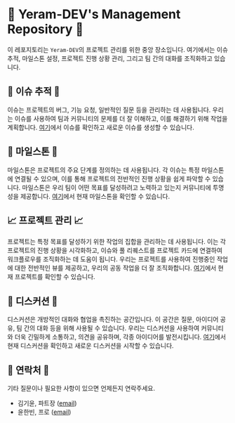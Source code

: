 # 🚀 Yeram-DEV's Management Repository 🚀

이 레포지토리는 `Yeram-DEV`의 프로젝트 관리를 위한 중앙 장소입니다. 여기에서는 이슈 추적, 마일스톤 설정, 프로젝트 진행 상황 관리, 그리고 팀 간의 대화를 조직화하고 있습니다.

## 🎯 이슈 추적 🎯

이슈는 프로젝트의 버그, 기능 요청, 일반적인 질문 등을 관리하는 데 사용됩니다. 우리는 이슈를 사용하여 팀과 커뮤니티의 문제를 더 잘 이해하고, 이를 해결하기 위해 작업을 계획합니다. [여기](https://github.com/Yeram-DEV/Yeram-DEV/issues)에서 이슈를 확인하고 새로운 이슈를 생성할 수 있습니다.

## 🏁 마일스톤 🏁

마일스톤은 프로젝트의 주요 단계를 정의하는 데 사용됩니다. 각 이슈는 특정 마일스톤에 연결될 수 있으며, 이를 통해 프로젝트의 전반적인 진행 상황을 쉽게 파악할 수 있습니다. 마일스톤은 우리 팀이 어떤 목표를 달성하려고 노력하고 있는지 커뮤니티에 투명성을 제공합니다. [여기](https://github.com/Yeram-DEV/Yeram-DEV/milestones)에서 현재 마일스톤을 확인할 수 있습니다.

## 📈 프로젝트 관리 📈

프로젝트는 특정 목표를 달성하기 위한 작업의 집합을 관리하는 데 사용됩니다. 이는 각 프로젝트의 진행 상황을 시각화하고, 이슈와 풀 리퀘스트를 프로젝트 카드에 연결하여 워크플로우를 조직화하는 데 도움이 됩니다. 우리는 프로젝트를 사용하여 진행중인 작업에 대한 전반적인 뷰를 제공하고, 우리의 공동 작업을 더 잘 조직화합니다. [여기](https://github.com/orgs/Yeram-DEV/projects/3/views/1)에서 현재 프로젝트를 확인할 수 있습니다.

## 💬 디스커션 💬

디스커션은 개방적인 대화와 협업을 촉진하는 공간입니다. 이 공간은 질문, 아이디어 공유, 팀 간의 대화 등을 위해 사용될 수 있습니다. 우리는 디스커션을 사용하여 커뮤니티와 더욱 긴밀하게 소통하고, 의견을 공유하며, 각종 아이디어를 발전시킵니다. [여기](https://github.com/orgs/Yeram-DEV/discussions)에서 현재 디스커션을 확인하고 새로운 디스커션을 시작할 수 있습니다.

## 📮 연락처 📮

기타 질문이나 필요한 사항이 있으면 언제든지 연락주세요.

- 김기윤, 파트장 ([email](mailto:kiyun.kim@yeram.co.kr))
- 윤한빈, 프로 ([email](mailto:hanbin.yun@yeram.co.kr))
